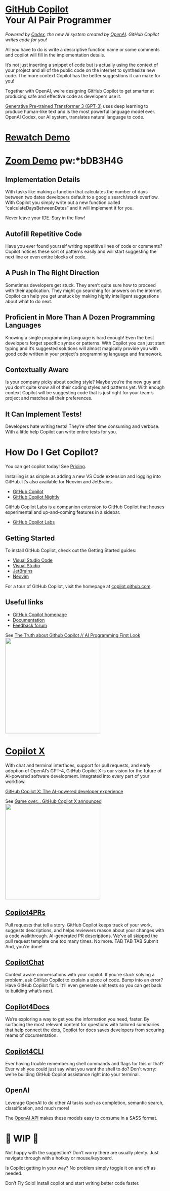 # [GitHub Copilot](https://copilot.github.com/)<br>Your AI Pair Programmer


_Powered by [Codex](https://openai.com/blog/openai-codex/), the new AI system created by [OpenAI](https://openai.com/).
GitHub Copilot writes code for you!_

All you have to do is write a descriptive function name or some comments and copilot will fill in the implementation details.

It’s not just inserting a snippet of code but is actually using the context of your project and all of the public code on the internet to synthesize new code. The more context Copilot has the better suggestions it can make for you!

Together with OpenAI, we’re designing GitHub Copilot to get smarter at producing safe and effective code as developers use it.

[Generative Pre-trained Transformer 3 (GPT-3)](https://openai.com/blog/gpt-3-apps/) uses deep learning to produce human-like text and is the most powerful language model ever. OpenAI Codex, our AI system, translates natural language to code.

# [Rewatch Demo](https://github.rewatch.com/video/akkha7d5bmykho4n-copilot-demo)
# [Zoom Demo](https://github.zoom.us/rec/share/nEQ-8292hfNt3UcP3MKwSe4_wS8yoNXCqe0E9dOHfyuZwEf0UbHNXcss55y2mvqN.t0o7UZx0BlHawSzA) pw:*bDB3H4G

## Implementation Details
With tasks like making a function that calculates the number of days between two dates developers default to a google search/stack overflow. With Copilot you simply write out a new function called “calculateDaysBetweenDates” and it will implement it for you.

Never leave your IDE. Stay in the flow!

## Autofill Repetitive Code
Have you ever found yourself writing repetitive lines of code or comments? Copilot notices these sort of patterns easily and will start suggesting the next line or even entire blocks of code.

## A Push in The Right Direction
Sometimes developers get stuck. They aren’t quite sure how to proceed with their application. They might go searching for answers on the internet. Copilot can help you get unstuck by making highly intelligent suggestions about what to do next.

## Proficient in More Than A Dozen Programming Languages
Knowing a single programming language is hard enough! Even the best developers forget specific syntax or patterns. With Copilot you can just start typing and it’s suggested solutions will almost magically provide you with good code written in your project's programming language and framework.

## Contextually Aware
Is your company picky about coding style? Maybe you’re the new guy and you don’t quite know all of their coding styles and patterns yet. With enough context Copilot will be suggesting code that is just right for your team’s project and matches all their preferences.

## It Can Implement Tests!
Developers hate writing tests! They’re often time consuming and verbose. With a little help Copilot can write entire tests for you.

# How Do I Get Copilot?
You can get copilot today! See [Pricing](https://github.com/features/copilot#pricing).

Installing is as simple as adding a new VS Code extension and logging into GitHub. It’s also available for Neovim and JetBrains.
- [GitHub Copilot](https://marketplace.visualstudio.com/items?itemName=GitHub.copilot)
- [GitHub Copilot Nightly](https://marketplace.visualstudio.com/items?itemName=GitHub.copilot-nightly)

GitHub Copilot Labs is a companion extension to GitHub Copilot that houses experimental and up-and-coming features in a sidebar.
- [GitHub Copilot Labs](https://marketplace.visualstudio.com/items?itemName=GitHub.copilot-labs)

## Getting Started

To install GitHub Copilot, check out the Getting Started guides:
- [Visual Studio Code](docs/visualstudiocode/gettingstarted.md#getting-started-with-github-copilot-in-visual-studio-code)
- [Visual Studio](docs/visualstudio/gettingstarted.md#getting-started-with-github-copilot-in-visual-studio)
- [JetBrains](docs/jetbrains/gettingstarted.md#getting-started-with-github-copilot-in-jetbrains)
- [Neovim](https://github.com/github/copilot.vim#getting-started)

For a tour of GitHub Copilot, visit the homepage at [copilot.github.com](https://copilot.github.com).

## Useful links

- [GitHub Copilot homepage](https://copilot.github.com)
- [Documentation](https://docs.github.com/en/copilot)
- [Feedback forum](https://github.com/github-community/community/discussions/categories/copilot)

See [The Truth about Github Copilot // AI Programming First Look](https://youtu.be/4duqI8WyfqE)<br>
<a href="https://youtu.be/4duqI8WyfqE">
  <img src="https://img.youtube.com/vi/4duqI8WyfqE/maxresdefault.jpg" width="300px">
</a>

# [Copilot X](https://github.com/features/preview/copilot-x)
With chat and terminal interfaces, support for pull requests, and early adoption of OpenAI’s GPT-4, GitHub Copilot X is our vision for the future of AI-powered software development. Integrated into every part of your workflow.

[GitHub Copilot X: The AI-powered developer experience](https://github.blog/2023-03-22-github-copilot-x-the-ai-powered-developer-experience/)

See [Game over… GitHub Copilot X announced](https://youtu.be/q1HZj40ZQrM)<br>
<a href="https://youtu.be/q1HZj40ZQrM">
  <img src="https://img.youtube.com/vi/q1HZj40ZQrM/maxresdefault.jpg" width="300px">
</a>

## [Copilot4PRs](https://copilot4prs.githubnext.com/dashboard)
Pull requests that tell a story. GitHub Copilot keeps track of your work, suggests descriptions, and helps reviewers reason about your changes with a code walkthrough.
AI-generated PR descriptions. We've all skipped the pull request template one too many times. No more. TAB TAB TAB Submit And, you're done!

## [CopilotChat](https://github.com/github-copilot/chat_waitlist_signup/join)
Context aware conversations with your copilot. If you're stuck solving a problem, ask GitHub Copilot to explain a piece of code. Bump into an error? Have GitHub Copilot fix it. It’ll even generate unit tests so you can get back to building what’s next.

## [Copilot4Docs](https://githubnext.com/projects/copilot-for-docs)
We’re exploring a way to get you the information you need, faster. By surfacing the most relevant content for questions with tailored summaries that help connect the dots, Copilot for docs saves developers from scouring reams of documentation.

## [Copilot4CLI](https://githubnext.com/projects/copilot-cli)
Ever having trouble remembering shell commands and flags for this or that? Ever wish you could just say what you want the shell to do? Don't worry: we're building GitHub Copilot assistance right into your terminal.

## OpenAI
Leverage OpenAI to do other AI tasks such as completion, semantic search, classification, and much more!

The [OpenAI API](https://openai.com/api/) makes these models easy to consume in a SASS format.

# 🚧 WIP 🚧

Not happy with the suggestion? Don’t worry there are usually plenty. Just navigate through with a hotkey or mouse/keyboard.

Is Copilot getting in your way? No problem simply toggle it on and off as needed.

Don’t Fly Solo! Install copilot and start writing better code faster.
